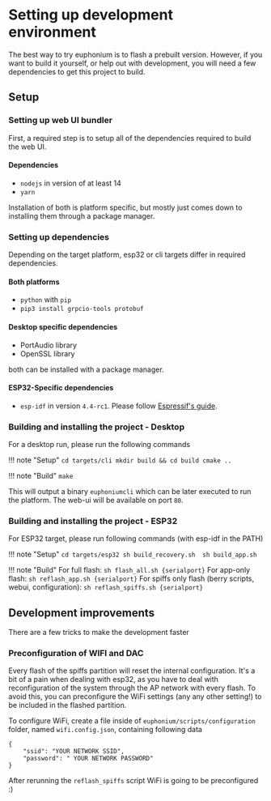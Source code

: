 # Setting up development environment
The best way to try euphonium is to flash a prebuilt version. However, if you want to build it yourself, or help out with development, you will need a few dependencies to get this project to build.

## Setup

### Setting up web UI bundler

First, a required step is to setup all of the dependencies required to build the web UI.

#### Dependencies
- `nodejs` in version of at least 14
- `yarn`

Installation of both is platform specific, but mostly just comes down to installing them through a package manager.

### Setting up dependencies

Depending on the target platform, esp32 or cli targets differ in required dependencies.

#### Both platforms
- `python` with `pip`
- `pip3 install grpcio-tools protobuf`

#### Desktop specific dependencies
- PortAudio library
- OpenSSL library

both can be installed with a package manager.

#### ESP32-Specific dependencies
- `esp-idf` in version `4.4-rc1`. Please follow [Espressif's guide](https://docs.espressif.com/projects/esp-idf/en/latest/esp32/get-started/index.html#get-started-get-prerequisites).


### Building and installing the project - Desktop

For a desktop run, please run the following commands

!!! note "Setup"
    ```
    cd targets/cli
    mkdir build && cd build
    cmake ..
    ```

!!! note "Build"
    ```
    make
    ```


This will output a binary `euphoniumcli` which can be later executed to run the platform. The web-ui will be available on port `80`.

### Building and installing the project - ESP32

For ESP32 target, please run following commands (with esp-idf in the PATH)

!!! note "Setup"
    ```
    cd targets/esp32
    sh build_recovery.sh 
    sh build_app.sh
    ```

!!! note "Build"
    For full flash:
    ```
    sh flash_all.sh {serialport}
    ```
    For app-only flash:
    ```
    sh reflash_app.sh {serialport}
    ```
    For spiffs only flash (berry scripts, webui, configuration):
    ```
    sh reflash_spiffs.sh {serialport}
    ```

## Development improvements

There are a few tricks to make the development faster

### Preconfiguration of WIFI and DAC

Every flash of the spiffs partition will reset the internal configuration. It's a bit of a pain when dealing with esp32, as you have to deal with reconfiguration of the system through the AP network with every flash. To avoid this, you can preconfigure the WiFi settings (any any other setting!) to be included in the flashed partition.

To configure WiFi, create a file inside of `euphonium/scripts/configuration` folder, named `wifi.config.json`, containing following data

```
{
    "ssid": "YOUR NETWORK SSID",
    "password": " YOUR NETWORK PASSWORD"
}
```

After rerunning the `reflash_spiffs` script WiFi is going to be preconfigured :)
